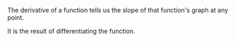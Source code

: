 The derivative of a function tells us the slope of that function's graph
at any point.

It is the result of differentiating the function.
